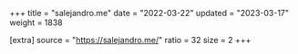 +++
title = "salejandro.me"
date = "2022-03-22"
updated = "2023-03-17"
weight = 1838

[extra]
source = "https://salejandro.me/"
ratio = 32
size = 2
+++
